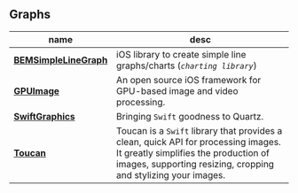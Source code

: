 ## Graphs

   name      |     desc      |
------------ | ------------- |
**[BEMSimpleLineGraph](https://github.com/Boris-Em/BEMSimpleLineGraph)** | iOS library to create simple line graphs/charts (*`charting library`*)
**[GPUImage](https://github.com/BradLarson/GPUImage)** | An open source iOS framework for GPU-based image and video processing.
**[SwiftGraphics](https://github.com/schwa/SwiftGraphics)** | Bringing `Swift` goodness to Quartz.
**[Toucan](https://github.com/gavinbunney/Toucan)** | Toucan is a `Swift` library that provides a clean, quick API for processing images. It greatly simplifies the production of images, supporting resizing, cropping and stylizing your images.
